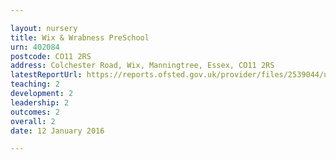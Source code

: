 ```yaml
---

layout: nursery
title: Wix & Wrabness PreSchool
urn: 402084
postcode: CO11 2RS
address: Colchester Road, Wix, Manningtree, Essex, CO11 2RS
latestReportUrl: https://reports.ofsted.gov.uk/provider/files/2539044/urn/402084.pdf
teaching: 2
development: 2
leadership: 2
outcomes: 2
overall: 2
date: 12 January 2016

---
```

